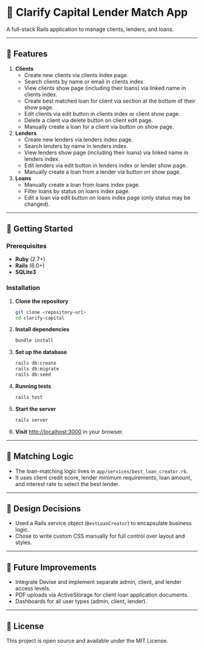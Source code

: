 # 🚀 Clarify Capital Lender Match App

A full-stack Rails application to manage clients, lenders, and loans. 

---

## 🎯 Features

1. **Clients**
    - Create new clients via clients index page.
    - Search clients by name or email in clients index.
    - View clients show page (including their loans) via linked name in clients index.
    - Create best matched loan for client via section at the bottom of their show page.
    - Edit clients via edit button in clients index or client show page.
    - Delete a client via delete button on client edit page.
    - Manually create a loan for a client via button on show page.
2. **Lenders**
    - Create new lenders via lenders index page.
    - Search lenders by name in lenders index.
    - View lenders show page (including their loans) via linked name in lenders index.
    - Edit lenders via edit button in lenders index or lender show page.
    - Manually create a loan from a lender via button on show page.
3. **Loans**
    - Manually create a loan from loans index page.
    - Filter loans by status on loans index page.
    - Edit a loan via edit button on loans index page (only status may be changed).

---

## 🚦 Getting Started

### Prerequisites

- **Ruby** (2.7+)
- **Rails** (6.0+)
- **SQLite3**

### Installation

1. **Clone the repository**
    ```sh
    git clone <repository-url>
    cd clarify-capital
    ```

2. **Install dependencies**
    ```sh
    bundle install
    ```

3. **Set up the database**
    ```sh
    rails db:create
    rails db:migrate
    rails db:seed
    ```

4. **Running tests** 
    ```sh
    rails test
    ```

5. **Start the server**
    ```sh
    rails server
    ```

6. **Visit** [http://localhost:3000](http://localhost:3000) in your browser.

---

## 🧠 Matching Logic
- The loan-matching logic lives in `app/services/best_loan_creator.rb`.  
- It uses client credit score, lender minimum requirements, loan amount, and interest rate to select the best lender.

---

## 📄 Design Decisions
- Used a Rails service object (`BestLoanCreator`) to encapsulate business logic.
- Chose to write custom CSS manually for full control over layout and styles.

---

## 🚧 Future Improvements
- Integrate Devise and implement separate admin, client, and lender access levels.
- PDF uploads via ActiveStorage for client loan application documents.
- Dashboards for all user types (admin, client, lender).


---

## 📝 License

This project is open source and available under the MIT License.